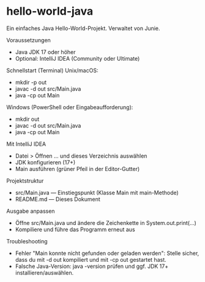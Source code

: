 # hello-world-java
Ein einfaches Java Hello-World-Projekt. Verwaltet von Junie.

Voraussetzungen
- Java JDK 17 oder höher
- Optional: IntelliJ IDEA (Community oder Ultimate)

Schnellstart (Terminal)
Unix/macOS:
- mkdir -p out
- javac -d out src/Main.java
- java -cp out Main

Windows (PowerShell oder Eingabeaufforderung):
- mkdir out
- javac -d out src/Main.java
- java -cp out Main

Mit IntelliJ IDEA
- Datei > Öffnen … und dieses Verzeichnis auswählen
- JDK konfigurieren (17+)
- Main ausführen (grüner Pfeil in der Editor-Gutter)

Projektstruktur
- src/Main.java — Einstiegspunkt (Klasse Main mit main-Methode)
- README.md — Dieses Dokument

Ausgabe anpassen
- Öffne src/Main.java und ändere die Zeichenkette in System.out.print(...)
- Kompiliere und führe das Programm erneut aus

Troubleshooting
- Fehler "Main konnte nicht gefunden oder geladen werden": Stelle sicher, dass du mit -d out kompiliert und mit -cp out gestartet hast.
- Falsche Java-Version: java -version prüfen und ggf. JDK 17+ installieren/auswählen.

